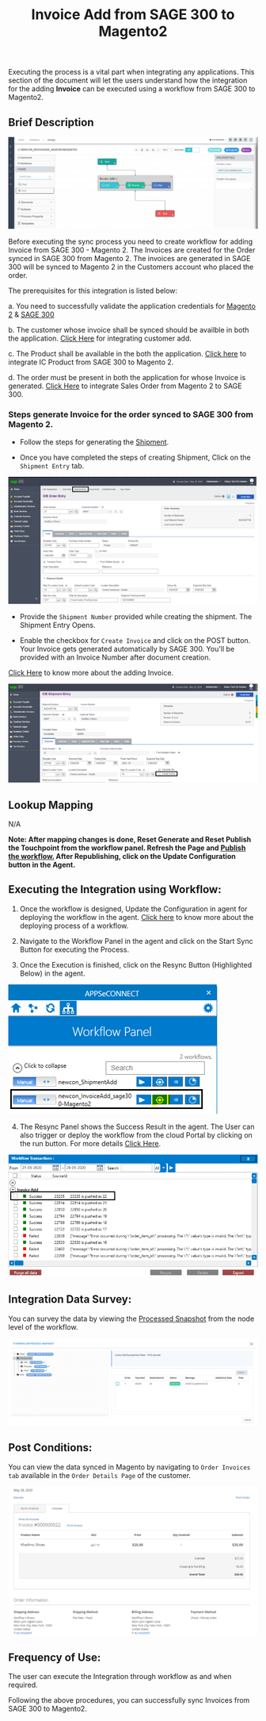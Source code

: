 ﻿---
title: "Invoice  Add from SAGE 300 to Magento2"
toc: true
tag: developers
category: "Integration"
menus: 
    sagemagentointegration:
        title: "Invoice  Add"
        icon: fa fa-wpexplorer
        identifier: sage300magentoinvoiceadd
---

Executing the process is a vital part when integrating any applications. This section of the document will let the users understand how the integration for the adding **Invoice** can be executed using a workflow from SAGE 300 to Magento2.

## Brief Description

![invadd1](\staticfiles\integration\Sage300-Magento\invadd1.PNG)

Before executing the sync process you need to create workflow for adding Invoice from SAGE 300 - Magento 2. The Invoices are created for the Order synced in SAGE 300 from Magento 2. The invoices are generated in SAGE 300 will be synced to Magento 2 in the Customers account who placed the order.

The prerequisites for this integration is listed below:

a. You need to successfully validate the application credentials for [Magento 2](/connectors/magento2/) & [SAGE 300](/connectors/sage300/)  

b. The customer whose invoice shall be synced should be availble in both the application. [Click Here](/integration/customer-add/) for integrating customer add.

c. The Product shall be available in the both the application. [Click here](/integration/ic-product-add/) to integrate IC Product from SAGE 300 to Magento 2.

d. The order must be present in both the application for whose Invoice is generated. [Click Here](/integration/sales-order-add/) to integrate Sales Order from Magento 2 to SAGE 300.

### Steps generate Invoice for the order synced to SAGE 300 from Magento 2.

- Follow the steps for generating the [Shipment](/integration/ic-shipment-add/).

- Once you have completed the steps of creating Shipment, Click on the `Shipment Entry` tab.

![invadd2](\staticfiles\integration\Sage300-Magento\invadd2.PNG)

-  Provide the `Shipment Number` provided while creating the shipment. The Shipment Entry Opens. 

-  Enable the checkbox for `Create Invoice` and click on the POST button. Your Invoice gets generated automatically by SAGE 300. You'll be provided with an Invoice Number after document creation.

[Click Here](http://help.sage300.com/en-us/2017/web/Subsystems/OE/Content/Transactions/ShipmentsAndInvoices/InvoicingShipments.htm) to know more about the adding Invoice.


![invadd3](\staticfiles\integration\Sage300-Magento\invadd3.PNG)

## Lookup Mapping 

N/A

**Note: After mapping changes is done, Reset Generate and Reset Publish the Touchpoint from the workflow panel. Refresh the Page and [Publish the workflow.](/workflow/deploying-and-executing/#publishing-a-workflow) After Republishing, click on the Update Configuration button in the Agent.**

## Executing the Integration using Workflow:

1.	Once the workflow is designed, Update the Configuration in agent for deploying the workflow in the agent. [Click here](/workflow/deploying-and-executing/) to know more about the deploying process of a workflow.

2.	Navigate to the Workflow Panel in the agent and click on the Start Sync Button for executing the Process.

3.	Once the Execution is finished, click on the Resync Button (Highlighted Below) in the agent.

![invadd5](\staticfiles\integration\Sage300-Magento\invadd5.PNG)

4. The Resync Panel shows the Success Result in the agent. The User can also trigger or deploy the workflow from the cloud Portal by clicking on the run button. For more details [Click Here](/workflow/deploying-and-executing/#executing-the-workflow).

![invadd6](\staticfiles\integration\Sage300-Magento\invadd6.PNG)

## Integration Data Survey:

You can survey the data by viewing the [Processed Snapshot](/workflow/list-of-snapshot/)  from the node level of the workflow.

![invadd7](\staticfiles\integration\Sage300-Magento\invadd7.PNG)

## Post Conditions:
You can view the data synced in Magento by navigating to `Order Invoices tab` available in the `Order Details Page` of the customer.

![invadd8](\staticfiles\integration\Sage300-Magento\invadd8.PNG)

## Frequency of Use:

The user can execute the Integration through workflow as and when required. 

Following the above procedures, you can successfully sync Invoices from SAGE 300 to Magento2.


